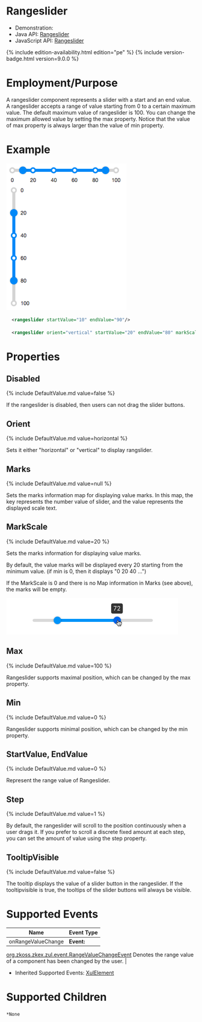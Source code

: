 

# Rangeslider

- Demonstration:
- Java API:
  [Rangeslider](http://www.zkoss.org/javadoc/latest/zk/org/zkoss/zkex/zul/Rangeslider.html)
- JavaScript API:
  [Rangeslider](http://www.zkoss.org/javadoc/latest/jsdoc/zkex/slider/Rangeslider.html)

<!--REQUIRED ZK EDITION: PE -->
{% include edition-availability.html edition="pe" %} {% include version-badge.html version=9.0.0 %}

# Employment/Purpose

A rangeslider component represents a slider with a start and an end
value. A rangeslider accepts a range of value starting from 0 to a
certain maximum value. The default maximum value of rangeslider is 100.
You can change the maximum allowed value by setting the max property.
Notice that the value of max property is always larger than the value of
min property.

# Example

![](/zk_component_ref/images/ZKComRef_Rangeslider.png)

```xml
  <rangeslider startValue="10" endValue="90"/>

  <rangeslider orient="vertical" startValue="20" endValue="80" markScale="20" />
```

# Properties

## Disabled

{% include DefaultValue.md value=false %}

If the rangeslider is disabled, then users can not drag the slider
buttons.

## Orient

{% include DefaultValue.md value=horizontal %}

Sets it either "horizontal" or "vertical" to display rangslider.

## Marks

{% include DefaultValue.md value=null %}

Sets the marks information map for displaying value marks. In this map,
the key represents the number value of slider, and the value represents
the displayed scale text.

## MarkScale

{% include DefaultValue.md value=20 %}

Sets the marks information for displaying value marks.

By default, the value marks will be displayed every 20 starting from the
minimum value. (if min is 0, then it displays "0 20 40 ...")

If the MarkScale is 0 and there is no Map information in Marks (see
above), the marks will be empty.

![](/zk_component_ref/images/ZKComRef_RangesliderNoMarks.png)

## Max

{% include DefaultValue.md value=100 %}

Rangeslider supports maximal position, which can be changed by the max
property.

## Min

{% include DefaultValue.md value=0 %}

Rangeslider supports minimal position, which can be changed by the min
property.

## StartValue, EndValue

{% include DefaultValue.md value=0 %}

Represent the range value of Rangeslider.

## Step

{% include DefaultValue.md value=1 %}

By default, the rangeslider will scroll to the position continuously
when a user drags it. If you prefer to scroll a discrete fixed amount at
each step, you can set the amount of value using the step property.

## TooltipVisible

{% include DefaultValue.md value=false %}

The tooltip displays the value of a slider button in the rangeslider. If
the tooltipvisible is true, the tooltips of the slider buttons will
always be visible.

# Supported Events

| Name | Event Type |
|---|---|
| onRangeValueChange | <strong>Event:</strong>
[org.zkoss.zkex.zul.event.RangeValueChangeEvent](https://www.zkoss.org/javadoc/latest/zk/org/zkoss/zkex/zul/event/RangeValueChangeEvent.html)
Denotes the range value of a component has been changed by the
user. |

- Inherited Supported Events: [ XulElement]({{site.baseurl}}/zk_component_ref/xulelement#Supported_Events)

# Supported Children

`*None`


